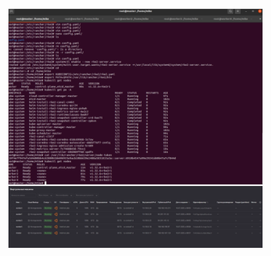 
![Задание 1](https://github.com/Hoaxlt/Homeworks/blob/hw11/Screenshot_1.png)
![Задание 2](https://github.com/Hoaxlt/Homeworks/blob/hw11/Screenshot_2.png)
